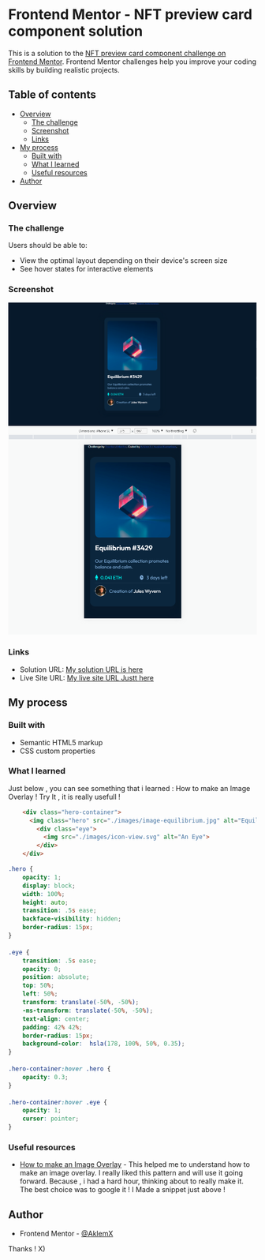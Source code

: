 # Frontend Mentor - NFT preview card component solution

This is a solution to the [NFT preview card component challenge on Frontend Mentor](https://www.frontendmentor.io/challenges/nft-preview-card-component-SbdUL_w0U). Frontend Mentor challenges help you improve your coding skills by building realistic projects. 

## Table of contents

- [Overview](#overview)
  - [The challenge](#the-challenge)
  - [Screenshot](#screenshot)
  - [Links](#links)
- [My process](#my-process)
  - [Built with](#built-with)
  - [What I learned](#what-i-learned)
  - [Useful resources](#useful-resources)
- [Author](#author)

## Overview

### The challenge

Users should be able to:

- View the optimal layout depending on their device's screen size
- See hover states for interactive elements

### Screenshot

![](./images/screenshot-nft-preview-desktop.png)
![](./images/screenshot-nft-preview-mobile.png)

### Links

- Solution URL: [My solution URL is here](https://github.com/ArklemX/nft-preview-card-component-main)
- Live Site URL: [My live site URL Justt here](https://arklemx.github.io/nft-preview-card-component-main)

## My process

### Built with

- Semantic HTML5 markup
- CSS custom properties

### What I learned

Just below , you can see something that i learned : How to make an Image Overlay ! Try It , it is really usefull !

```html
    <div class="hero-container">
      <img class="hero" src="./images/image-equilibrium.jpg" alt="Equilibrium">
        <div class="eye">
          <img src="./images/icon-view.svg" alt="An Eye">
        </div>
    </div>
```
```css
.hero {
    opacity: 1;
    display: block;
    width: 100%;
    height: auto;
    transition: .5s ease;
    backface-visibility: hidden;
    border-radius: 15px;
}

.eye {
    transition: .5s ease;
    opacity: 0;
    position: absolute;
    top: 50%;
    left: 50%;
    transform: translate(-50%, -50%);
    -ms-transform: translate(-50%, -50%);
    text-align: center;
    padding: 42% 42%;
    border-radius: 15px;
    background-color:  hsla(178, 100%, 50%, 0.35);
}

.hero-container:hover .hero {
    opacity: 0.3;
}

.hero-container:hover .eye {
    opacity: 1;
    cursor: pointer;
}
```

### Useful resources

- [How to make an Image Overlay](https://www.w3schools.com/howto/howto_css_image_overlay.asp) - This helped me to understand how to make an image overlay. I really liked this pattern and will use it going forward. Because , i had a hard hour, thinking about to really make it. The best choice was to google it ! I Made a snippet just above !

## Author

- Frontend Mentor - [@AklemX](https://www.frontendmentor.io/profile/ArklemX)

Thanks ! X)
